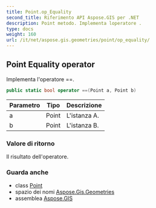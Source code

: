 ```yaml
---
title: Point.op_Equality
second_title: Riferimento API Aspose.GIS per .NET
description: Point metodo. Implementa loperatore .
type: docs
weight: 160
url: /it/net/aspose.gis.geometries/point/op_equality/
---
```

## Point Equality operator

Implementa l'operatore ==.

```csharp
public static bool operator ==(Point a, Point b)
```

| Parametro | Tipo | Descrizione |
| --- | --- | --- |
| a | Point | L'istanza A. |
| b | Point | L'istanza B. |

### Valore di ritorno

Il risultato dell'operatore.

### Guarda anche

* class [Point](../)
* spazio dei nomi [Aspose.Gis.Geometries](../../point/)
* assemblea [Aspose.GIS](../../../)


